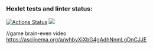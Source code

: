 ### Hexlet tests and linter status:
[![Actions Status](https://github.com/Scampik/frontend-project-44/workflows/hexlet-check/badge.svg)](https://github.com/Scampik/frontend-project-44/actions)
<a href="https://codeclimate.com/github/Scampik/frontend-project-44/maintainability"><img src="https://api.codeclimate.com/v1/badges/3b3753ccb4ea11b15e30/maintainability" /></a>

//game brain-even video
https://asciinema.org/a/whbyXiXbG4gAdhNnmLgDnCJJE

